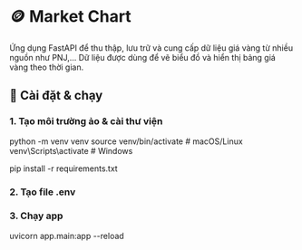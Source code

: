 # 🪙 Market Chart 

Ứng dụng FastAPI để thu thập, lưu trữ và cung cấp dữ liệu giá vàng từ nhiều nguồn như PNJ,...
Dữ liệu được dùng để vẽ biểu đồ và hiển thị bảng giá vàng theo thời gian.


## 🚀 Cài đặt & chạy

### 1. Tạo môi trường ảo & cài thư viện

python -m venv venv
source venv/bin/activate  # macOS/Linux
venv\Scripts\activate      # Windows

pip install -r requirements.txt

### 2. Tạo file .env

### 3. Chạy app

uvicorn app.main:app --reload


